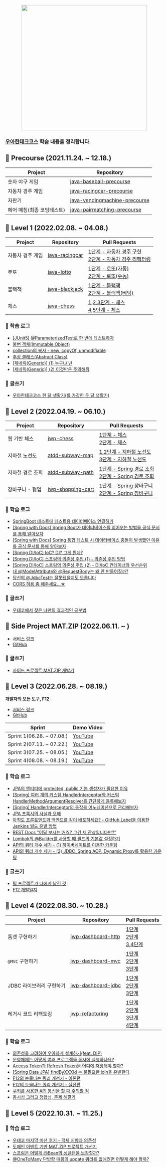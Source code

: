 <p align="center"><img src=https://images.velog.io/images/ohzzi/post/4ab19a59-f0bc-4d02-9b5f-5b03991400c5/woowacourse.jpg height=400px></p>

### [우아한테크코스](https://woowacourse.github.io/) 학습 내용을 정리합니다.

## :loudspeaker: Precourse (2021.11.24. ~ 12.18.)
|Project|Repository|
|-|-|
|숫자 야구 게임|[java-baseball-precourse](https://github.com/Ohzzi/java-baseball-precourse/tree/Ohzzi)|
|자동차 경주 게임|[java-racingcar-precourse](https://github.com/Ohzzi/java-racingcar-precourse/tree/Ohzzi)|
|자판기|[java-vendingmachine-precourse](https://github.com/Ohzzi/java-vendingmachine-precourse/tree/Ohzzi)|
|페어 매칭(최종 코딩테스트)|[java-pairmatching-precourse](https://github.com/Ohzzi/java-pairmatching-precourse/tree/Ohzzi)|

## :loudspeaker: Level 1 (2022.02.08. ~ 04.08.)
|Project|Repository|Pull Requests|
|-|-|-|
|자동차 경주 게임|[java-racingcar](https://github.com/woowacourse/java-racingcar/tree/ohzzi)|[1단계 - 자동차 경주 구현](https://github.com/woowacourse/java-racingcar/pull/281)</br>[2단계 - 자동차 경주 리팩터링](https://github.com/woowacourse/java-racingcar/pull/366)|
|로또|[java-lotto](https://github.com/woowacourse/java-lotto)|[1단계 - 로또(자동)](https://github.com/woowacourse/java-lotto/pull/348)</br>[2단계 - 로또(수동)](https://github.com/woowacourse/java-lotto/pull/438)|
|블랙잭|[java-blackjack](https://github.com/woowacourse/java-blackjack)|[1단계 - 블랙잭](https://github.com/woowacourse/java-blackjack/pull/225)</br>[2단계 - 블랙잭(베팅)](https://github.com/woowacourse/java-blackjack/pull/301)|
|체스|[java-chess](https://github.com/woowacourse/java-chess)|[1,2,3단계 - 체스](https://github.com/woowacourse/java-chess/pull/279)</br>[4,5단계 - 체스](https://github.com/woowacourse/java-chess/pull/392)|

### :mag_right: 학습 로그
- [[JUnit5] @ParameterizedTest로 한 번에 테스트하자](https://velog.io/@ohzzi/junit5-parameterizedtest)
- [불변 객체(Immutable Object)](https://velog.io/@ohzzi/%EB%B6%88%EB%B3%80-%EA%B0%9D%EC%B2%B4Immutable-Object)
- [collection의 복사 - new, copyOf, unmodifiable](https://velog.io/@ohzzi/collection%EC%9D%98-%EB%B3%B5%EC%82%AC-new-copyOf-unmodifiable)
- [추상 클래스(Abstract Class)](https://velog.io/@ohzzi/%EC%B6%94%EC%83%81-%ED%81%B4%EB%9E%98%EC%8A%A4%EC%99%80-%EC%9D%B8%ED%84%B0%ED%8E%98%EC%9D%B4%EC%8A%A4)
- [[제네릭(Generic)] (1) 누구냐 넌](https://velog.io/@ohzzi/Generic-1-Generic-who-are-you)
- [[제네릭(Generic)] (2) 이것만은 주의해줘](https://velog.io/@ohzzi/Generic-2)

### :pencil: 글쓰기
- [우아한테크코스 한 달 생활기(를 가장한 두 달 생활기)](https://velog.io/@ohzzi/%EC%9A%B0%EC%95%84%ED%95%9C%ED%85%8C%ED%81%AC%EC%BD%94%EC%8A%A4-%ED%95%9C-%EB%8B%AC-%EC%83%9D%ED%99%9C%EA%B8%B0)

## :loudspeaker: Level 2 (2022.04.19. ~ 06.10.)
|Project|Repository|Pull Requests|
|-|-|-|
|웹 기반 체스|[jwp-chess](https://github.com/woowacourse/jwp-chess/tree/ohzzi)|[1단계 - 체스](https://github.com/woowacourse/jwp-chess/pull/370)</br>[2단계 - 체스](https://github.com/woowacourse/jwp-chess/pull/413)|
|지하철 노선도|[atdd-subway-map](https://github.com/woowacourse/atdd-subway-map)|[1,2단계 - 지하철 노선도](https://github.com/woowacourse/atdd-subway-map/pull/179)</br>[3단계 - 지하철 노선도](https://github.com/woowacourse/atdd-subway-map/pull/323)|
|지하철 경로 조회|[atdd-subway-path](https://github.com/woowacourse/atdd-subway-path)|[1단계 - Spring 경로 조회](https://github.com/woowacourse/atdd-subway-path/pull/226)</br>[2단계 - Spring 경로 조회](https://github.com/woowacourse/atdd-subway-path/pull/269)|
|장바구니 - 협업|[jwp-shopping-cart](https://github.com/woowacourse/jwp-shopping-cart)|[1단계 - Spring 장바구니](https://github.com/woowacourse/jwp-shopping-cart/pull/8)</br>[2단계 - Spring 장바구니](https://github.com/woowacourse/jwp-shopping-cart/pull/98)|

### :mag_right: 학습 로그
- [SpringBoot 테스트에 테스트용 데이터베이스 연결하기](https://velog.io/@ohzzi/SpringBoot-%ED%85%8C%EC%8A%A4%ED%8A%B8%EC%97%90-%ED%85%8C%EC%8A%A4%ED%8A%B8%EC%9A%A9-%EB%8D%B0%EC%9D%B4%ED%84%B0%EB%B2%A0%EC%9D%B4%EC%8A%A4-%EC%97%B0%EA%B2%B0%ED%95%98%EA%B8%B0)
- [[Spring with Docs] Spring Boot가 데이터베이스를 읽어오는 방법을 공식 문서를 통해 알아보자](https://velog.io/@ohzzi/Spring-Boot%EA%B0%80-%EB%8D%B0%EC%9D%B4%ED%84%B0%EB%B2%A0%EC%9D%B4%EC%8A%A4%EB%A5%BC-%EC%9D%BD%EC%96%B4%EC%98%A4%EB%8A%94-%EB%B0%A9%EB%B2%95%EC%9D%84-%EA%B3%B5%EC%8B%9D-%EB%AC%B8%EC%84%9C%EB%A5%BC-%ED%86%B5%ED%95%B4-%EC%95%8C%EC%95%84%EB%B3%B4%EC%9E%90)
- [[Spring with Docs] Spring 통합 테스트 시 데이터베이스 충돌이 발생했던 이유를 공식 문서를 통해 알아보자](https://velog.io/@ohzzi/Spring-%ED%86%B5%ED%95%A9-%ED%85%8C%EC%8A%A4%ED%8A%B8-%EC%8B%9C-%EB%8D%B0%EC%9D%B4%ED%84%B0%EB%B2%A0%EC%9D%B4%EC%8A%A4-%EC%B6%A9%EB%8F%8C%EC%9D%B4-%EB%B0%9C%EC%83%9D%ED%95%98%EB%8A%94-%EC%9D%B4%EC%9C%A0%EB%A5%BC-%EA%B3%B5%EC%8B%9D-%EB%AC%B8%EC%84%9C%EB%A5%BC-%ED%86%B5%ED%95%B4-%EC%95%8C%EC%95%84%EB%B3%B4%EC%9E%90)
- [[Spring DI/IoC] IoC? DI? 그게 뭔데?](https://velog.io/@ohzzi/Spring-DIIoC-IoC-DI-%EA%B7%B8%EA%B2%8C-%EB%AD%94%EB%8D%B0)
- [[Spring DI/IoC] 스프링의 의존성 주입 (1) - 의존성 주입 방법](https://velog.io/@ohzzi/Spring-DIIoC-%EC%8A%A4%ED%94%84%EB%A7%81%EC%9D%98-%EC%9D%98%EC%A1%B4%EC%84%B1-%EC%A3%BC%EC%9E%85)
- [[Spring DI/IoC] 스프링의 의존성 주입 (2) - DI/IoC 컨테이너와 우선순위](https://velog.io/@ohzzi/Spring-DIIoC-%EC%8A%A4%ED%94%84%EB%A7%81%EC%9D%98-%EC%9D%98%EC%A1%B4%EC%84%B1-%EC%A3%BC%EC%9E%85-2-DIIoC-%EC%BB%A8%ED%85%8C%EC%9D%B4%EB%84%88%EC%99%80-%EC%9A%B0%EC%84%A0%EC%88%9C%EC%9C%84)
- [내 @ModelAttribute와 @RequestBody는 왜 안 만들어질까?](https://prolog.techcourse.co.kr/studylogs/2384)
- [당신의 @JdbcTest는 잘못됐을지도 모릅니다](https://prolog.techcourse.co.kr/studylogs/2409)
- [CORS 허용 좀 해주세요...☆](https://velog.io/@ohzzi/CORS-%ED%97%88%EC%9A%A9-%EC%A2%80-%ED%95%B4%EC%A3%BC%EC%84%B8%EC%9A%94)

### :pencil: 글쓰기
- [우테코에서 찾은 나만의 효과적인 공부법](https://velog.io/@ohzzi/%EC%9A%B0%EC%95%84%ED%95%9C%ED%85%8C%ED%81%AC%EC%BD%94%EC%8A%A4-4%EA%B8%B0-%EC%9A%B0%ED%85%8C%EC%BD%94%EC%97%90%EC%84%9C-%EC%B0%BE%EC%9D%80-%EB%82%98%EB%A7%8C%EC%9D%98-%ED%9A%A8%EA%B3%BC%EC%A0%81%EC%9D%B8-%EA%B3%B5%EB%B6%80%EB%B2%95)

## :loudspeaker: Side Project MAT.ZIP (2022.06.11. ~ )
- [서비스 링크](https://the-fellowship-of-the-matzip.github.io/)
- [GitHub](https://github.com/The-Fellowship-of-the-matzip/mat.zip-back/)

### :pencil: 글쓰기
- [사이드 프로젝트 MAT.ZIP 개발기](https://velog.io/@ohzzi/%EC%9A%B0%EC%95%84%ED%95%9C%ED%85%8C%ED%81%AC%EC%BD%94%EC%8A%A4-4%EA%B8%B0-%EC%82%AC%EC%9D%B4%EB%93%9C-%ED%94%84%EB%A1%9C%EC%A0%9D%ED%8A%B8-MAT.ZIP-%EA%B0%9C%EB%B0%9C%EA%B8%B0)

## :loudspeaker: Level 3 (2022.06.28. ~ 08.19.)
**개발자의 모든 도구, F12**
- [서비스 링크](https://f12.app)
- [GitHub](https://github.com/woowacourse-teams/2022-f12)

|Sprint|Demo Video|
|-|-|
|Sprint 1(06.28. ~ 07.08.)|[YouTube](https://www.youtube.com/watch?v=hD-ItzSmBY8&t=488s)|
|Sprint 2(07.11. ~ 07.22.)|[YouTube](https://www.youtube.com/watch?v=4rlNaKAW3Q4)|
|Sprint 3(07.25. ~ 08.05.)|[YouTube](https://www.youtube.com/watch?v=0TahIz00h0I&t=751s)|
|Sprint 4(08.08. ~ 08.19.)|[YouTube](https://www.youtube.com/watch?v=pwllAnUE_wg)|

### :mag_right: 학습 로그
- [JPA의 엔티티에 protected, public 기본 생성자가 필요한 이유](https://velog.io/@ohzzi/JPA%EC%9D%98-%EC%97%94%ED%8B%B0%ED%8B%B0%EC%97%90-protected-public-%EA%B8%B0%EB%B3%B8-%EC%83%9D%EC%84%B1%EC%9E%90%EA%B0%80-%ED%95%84%EC%9A%94%ED%95%9C-%EC%9D%B4%EC%9C%A0)
- [[Spring] 여러 개의 커스텀 HandlerInterceptor와 커스텀 HandlerMethodArgumentResolver를 간단하게 등록해보자](https://velog.io/@ohzzi/Spring-%EC%BB%A4%EC%8A%A4%ED%85%80-HandlerInterceptor%EC%99%80-%EC%BB%A4%EC%8A%A4%ED%85%80-HandlerMethodArgumentResolver%EB%A5%BC-%EA%B0%84%EB%8B%A8%ED%95%98%EA%B2%8C-%EB%93%B1%EB%A1%9D%ED%95%B4%EB%B3%B4%EC%9E%90)
- [[Spring] HandlerInterceptor의 동작을 어노테이션으로 관리해보자](https://velog.io/@ohzzi/Spring-HandlerInterceptor%EC%9D%98-%EB%8F%99%EC%9E%91%EC%9D%84-%EC%96%B4%EB%85%B8%ED%85%8C%EC%9D%B4%EC%85%98%EC%9C%BC%EB%A1%9C-%EA%B4%80%EB%A6%AC%ED%95%B4%EB%B3%B4%EC%9E%90)
- [JPA 프록시의 사실과 오해](https://velog.io/@ohzzi/JPA-%ED%94%84%EB%A1%9D%EC%8B%9C%EC%9D%98-%EC%82%AC%EC%8B%A4%EA%B3%BC-%EC%98%A4%ED%95%B4)
- [아직도 프론트엔드와 백엔드를 같이 배포하세요? - GitHub Label을 이용한 Jenkins 빌드 유발 방법](https://velog.io/@ohzzi/%EC%95%84%EC%A7%81%EB%8F%84-%ED%94%84%EB%A1%A0%ED%8A%B8%EC%97%94%EB%93%9C%EC%99%80-%EB%B0%B1%EC%97%94%EB%93%9C%EB%A5%BC-%EA%B0%99%EC%9D%B4-%EB%B0%B0%ED%8F%AC%ED%95%98%EC%84%B8%EC%9A%94-GitHub-Label%EC%9D%84-%EC%9D%B4%EC%9A%A9%ED%95%9C-Jenkins-%EB%B9%8C%EB%93%9C-%EC%9C%A0%EB%B0%9C-%EB%B0%A9%EB%B2%95)
- [REST Docs "어딜 보시는 거죠? 그건 제 잔상입니다만?"](https://velog.io/@ohzzi/REST-Docs-%EC%96%B4%EB%94%9C-%EB%B3%B4%EC%8B%9C%EB%8A%94-%EA%B1%B0%EC%A3%A0-%EA%B7%B8%EA%B1%B4-%EC%A0%9C-%EC%9E%94%EC%83%81%EC%9E%85%EB%8B%88%EB%8B%A4%EB%A7%8C)
- [Lombok의 @Builder를 사용할 때 필드의 기본값 설정하기](https://velog.io/@ohzzi/Lombok%EC%9D%98-Builder%EB%A5%BC-%EC%82%AC%EC%9A%A9%ED%95%A0-%EB%95%8C-%ED%95%84%EB%93%9C%EC%9D%98-%EA%B8%B0%EB%B3%B8%EA%B0%92-%EC%84%A4%EC%A0%95%ED%95%98%EA%B8%B0)
- [API의 쿼리 개수 세기 - (1) 하이버네이트를 이용한 카운팅](https://velog.io/@ohzzi/API%EC%9D%98-%EC%BF%BC%EB%A6%AC-%EA%B0%9C%EC%88%98-%EC%84%B8%EA%B8%B0-1-%ED%95%98%EC%9D%B4%EB%B2%84%EB%84%A4%EC%9D%B4%ED%8A%B8%EB%A5%BC-%EC%9D%B4%EC%9A%A9%ED%95%9C-%EC%B9%B4%EC%9A%B4%ED%8C%85)
- [API의 쿼리 개수 세기 - (2) JDBC, Spring AOP, Dynamic Proxy를 활용한 카운팅](https://velog.io/@ohzzi/API%EC%9D%98-%EC%BF%BC%EB%A6%AC-%EA%B0%9C%EC%88%98-%EC%84%B8%EA%B8%B0-2-JDBC-Spring-AOP-Dynamic-Proxy%EB%A5%BC-%ED%99%9C%EC%9A%A9%ED%95%9C-%EC%B9%B4%EC%9A%B4%ED%8C%85)

### :pencil: 글쓰기
- [팀 프로젝트가 나에게 남긴 것](https://velog.io/@ohzzi/%EC%9A%B0%EC%95%84%ED%95%9C%ED%85%8C%ED%81%AC%EC%BD%94%EC%8A%A4-4%EA%B8%B0-%ED%8C%80-%ED%94%84%EB%A1%9C%EC%A0%9D%ED%8A%B8%EA%B0%80-%EB%82%98%EC%97%90%EA%B2%8C-%EB%82%A8%EA%B8%B4-%EA%B2%83-dmm0xi4i)
- [F12 개발일지](https://velog.io/@ohzzi?tag=%EA%B0%9C%EB%B0%9C%EC%9D%BC%EC%A7%80)


## :loudspeaker: Level 4 (2022.08.30. ~ 10.28.)

|Project|Repository|Pull Requests|
|-|-|-|
|톰캣 구현하기|[jwp-dashboard-http](https://github.com/woowacourse/jwp-dashboard-http)|[1단계](https://github.com/woowacourse/jwp-dashboard-http/pull/129)</br>[2단계](https://github.com/woowacourse/jwp-dashboard-http/pull/209)</br>[3,4단계](https://github.com/woowacourse/jwp-dashboard-http/pull/299)|
|`@MVC` 구현하기|[jwp-dashboard-mvc](https://github.com/woowacourse/jwp-dashboard-mvc)|[1단계](https://github.com/woowacourse/jwp-dashboard-mvc/pull/119)</br>[2단계](https://github.com/woowacourse/jwp-dashboard-mvc/pull/222)</br>[3단계](https://github.com/woowacourse/jwp-dashboard-mvc/pull/255)|
|JDBC 라이브러리 구현하기|[jwp-dashboard-jdbc](https://github.com/woowacourse/jwp-dashboard-jdbc)|[1단계](https://github.com/woowacourse/jwp-dashboard-jdbc/pull/56)</br>[2단계](https://github.com/woowacourse/jwp-dashboard-jdbc/pull/130)</br>[3단계](https://github.com/woowacourse/jwp-dashboard-jdbc/pull/254)|
|레거시 코드 리팩토링|[jwp-refactoring](https://github.com/woowacourse/jwp-refactoring)|[1단계](https://github.com/woowacourse/jwp-refactoring/pull/204)</br>[2단계](https://github.com/woowacourse/jwp-refactoring/pull/301)</br>[3단계](https://github.com/woowacourse/jwp-refactoring/pull/363)</br>[4단계](https://github.com/woowacourse/jwp-refactoring/pull/418)|

### :mag_right: 학습 로그
- [의존성을 고려하여 우아하게 설계하기(feat. DIP)](https://velog.io/@ohzzi/%EC%9D%98%EC%A1%B4%EC%84%B1%EC%9D%84-%EA%B3%A0%EB%A0%A4%ED%95%98%EC%97%AC-%EC%9A%B0%EC%95%84%ED%95%98%EA%B2%8C-%EC%84%A4%EA%B3%84%ED%95%98%EA%B8%B0)
- [운영체제는 어떻게 여러 프로그램을 동시에 실행하나요?](https://velog.io/@ohzzi/%EC%9A%B4%EC%98%81%EC%B2%B4%EC%A0%9C%EB%8A%94-%EC%96%B4%EB%96%BB%EA%B2%8C-%EC%97%AC%EB%9F%AC-%ED%94%84%EB%A1%9C%EA%B7%B8%EB%9E%A8%EC%9D%84-%EB%8F%99%EC%8B%9C%EC%97%90-%EC%8B%A4%ED%96%89%ED%95%98%EB%82%98%EC%9A%94)
- [Access Token과 Refresh Token을 어디에 저장해야 할까?](https://velog.io/@ohzzi/Access-Token%EA%B3%BC-Refresh-Token%EC%9D%84-%EC%96%B4%EB%94%94%EC%97%90-%EC%A0%80%EC%9E%A5%ED%95%B4%EC%95%BC-%ED%95%A0%EA%B9%8C)
- [[Spring Data JPA] findByXXXId 는 불필요한 join을 유발한다](https://velog.io/@ohzzi/Data-Jpa-findByXXXId-%EB%8A%94-%EB%B6%88%ED%95%84%EC%9A%94%ED%95%9C-join%EC%9D%84-%EC%9C%A0%EB%B0%9C%ED%95%9C%EB%8B%A4)
- [F12의 눈물나는 쿼리 개선기 - 이론편](https://velog.io/@ohzzi/F12%EC%9D%98-%EB%88%88%EB%AC%BC%EB%82%98%EB%8A%94-%EC%BF%BC%EB%A6%AC-%EA%B0%9C%EC%84%A0%EA%B8%B0-%EC%9D%B4%EB%A1%A0%ED%8E%B8)
- [F12의 눈물나는 쿼리 개선기 - 실전편](https://velog.io/@ohzzi/F12%EC%9D%98-%EB%88%88%EB%AC%BC%EB%82%98%EB%8A%94-%EC%BF%BC%EB%A6%AC-%EA%B0%9C%EC%84%A0%EA%B8%B0-%EC%8B%A4%EC%A0%84%ED%8E%B8)
- [쿠키를 사용한 API 통신을 할 때 주의할 점](https://velog.io/@ohzzi/%EC%BF%A0%ED%82%A4%EB%A5%BC-%EC%82%AC%EC%9A%A9%ED%95%9C-API-%ED%86%B5%EC%8B%A0%EC%9D%84-%ED%95%A0-%EB%95%8C-%EC%A3%BC%EC%9D%98%ED%95%A0-%EC%A0%90)
- [동시성 그리고 정합성, 문제 해결기](https://velog.io/@ohzzi/%EB%B0%98%EC%A0%95%EA%B7%9C%ED%99%94-%EC%9D%B4%ED%9B%84-%EB%8F%99%EC%8B%9C%EC%84%B1-%EB%AC%B8%EC%A0%9C-%ED%95%B4%EA%B2%B0%ED%95%98%EA%B8%B0)

## :loudspeaker: Level 5 (2022.10.31. ~ 11.25.)

### :mag_right: 학습 로그
- [우테코 마지막 미션 후기 - 객체 지향과 의존성](https://velog.io/@ohzzi/%EC%9A%B0%ED%85%8C%EC%BD%94-%EB%A7%88%EC%A7%80%EB%A7%89-%EB%AF%B8%EC%85%98-%ED%9B%84%EA%B8%B0-%EA%B0%9D%EC%B2%B4-%EC%A7%80%ED%96%A5%EA%B3%BC-%EC%9D%98%EC%A1%B4%EC%84%B1)
- [도메인 이벤트 기반 MAT.ZIP 프로젝트 개선기](https://velog.io/@ohzzi/%EB%8F%84%EB%A9%94%EC%9D%B8-%EC%9D%B4%EB%B2%A4%ED%8A%B8-%EA%B8%B0%EB%B0%98-MAT.ZIP-%ED%94%84%EB%A1%9C%EC%A0%9D%ED%8A%B8-%EA%B0%9C%EC%84%A0%EA%B8%B0)
- [스프링은 어떻게 @Bean의 싱글턴을 보장할까?](https://velog.io/@ohzzi/%EC%8A%A4%ED%94%84%EB%A7%81%EC%9D%80-%EC%96%B4%EB%96%BB%EA%B2%8C-Bean%EC%9D%98-%EC%8B%B1%EA%B8%80%ED%84%B4%EC%9D%84-%EB%B3%B4%EC%9E%A5%ED%95%A0%EA%B9%8C)
- [@OneToMany 단방향 매핑의 update 쿼리를 없애려면 어떻게 해야 할까?](https://velog.io/@ohzzi/OneToMany-%EB%8B%A8%EB%B0%A9%ED%96%A5-%EB%A7%A4%ED%95%91%EC%9D%98-update-%EC%BF%BC%EB%A6%AC%EB%A5%BC-%EC%97%86%EC%95%A0%EB%A0%A4%EB%A9%B4-%EC%96%B4%EB%96%BB%EA%B2%8C-%ED%95%B4%EC%95%BC-%ED%95%A0%EA%B9%8C)
